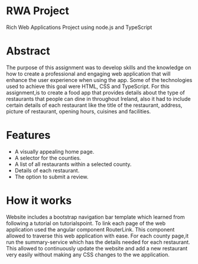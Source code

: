 # RWA Project
Rich Web Applications Project using node.js and TypeScript

# Abstract
The purpose of this assignment was to develop skills and the knowledge on how to create a professional and engaging web application that will enhance the user experience when using the app. Some of the technologies  used to achieve this goal were HTML, CSS and TypeScript. For this assignment,is to create a food app that provides details about the type of restaurants that people can dine in throughout Ireland, also it had to include certain details of each restaurant like the title of the restaurant, address, picture of restaurant, opening hours, cuisines and facilities.

# Features
*	A visually appealing home page.
*	A selector for the counties.
*	A list of all restaurants within a selected county.
*	Details of each restaurant.
*	The option to submit a review.

# How it works
Website includes a bootstrap navigation bar template which learned from following a tutorial on tutorialspoint. To link each page of the web application used the angular component RouterLink.
This component allowed to traverse this web application with ease. For each county page,it run the summary-service which has the details needed for each restaurant. This allowed to continuously update the website and add a new restaurant very easily without making any CSS changes to the we application.

